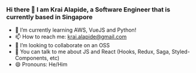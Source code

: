 ### Hi there 👋 I am Krai Alapide, a Software Engineer that is currently based in Singapore
- 🌱 I’m currently learning AWS, VueJS and Python!
- 📫 How to reach me: krai.alapide@gmail.com
- 👯 I’m looking to collaborate on an OSS
- 💬 You can talk to me about JS and React (Hooks, Redux, Saga, Styled-Components, etc)
- 😄 Pronouns: He/Him 
<!--
**kraiyons/kraiyons** is a ✨ _special_ ✨ repository because its `README.md` (this file) appears on your GitHub profile.

Here are some ideas to get you started:


- 👯 I’m looking to collaborate on ...
- 🤔 I’m looking for help with ...
- 💬 Ask me about ...
- 📫 How to reach me: ...
- 😄 Pronouns: ...
- ⚡ Fun fact: ...
-->
